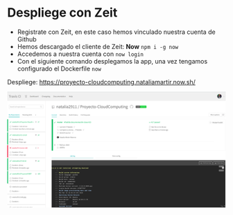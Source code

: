 # Despliege con Zeit

* Registrate con Zeit, en este caso hemos vinculado nuestra cuenta de Github
* Hemos descargado el cliente de Zeit: **Now**
`npm i -g now`
* Accedemos a nuestra cuenta con `now login`
* Con el siguiente comando desplegamos la app, una vez tengamos configurado el Dockerfile `now`

Despliege: https://proyecto-cloudcomputing.nataliamartir.now.sh/

![img](https://github.com/natalia2911/Proyecto-CloudComputing/blob/master/img/travis.png)